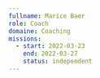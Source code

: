 ```yaml
---
fullname: Marice Baer
role: Coach
domaine: Coaching
missions:
  - start: 2022-03-23
    end: 2022-03-27
    status: independent
---
```


